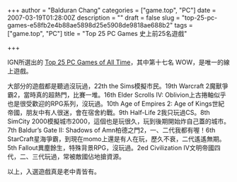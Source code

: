 +++
author = "Balduran Chang"
categories = ["game.top", "PC"]
date = 2007-03-19T01:28:00Z
description = ""
draft = false
slug = "top-25-pc-games-e58fb2e4b88ae5898d25e5908de9818ae688b2"
tags = ["game.top", "PC"]
title = "Top 25 PC Games 史上前25名遊戲"

+++


IGN所選出的 [Top 25 PC Games of All Time](http://pc.ign.com/articles/772/772285p1.html "IGN: Top 25 PC Games of All Time")，其中第十七名 WOW，是唯一的線上遊戲。

大部分的遊戲都是聽過沒玩過，22th the Sims模擬市民。19th Warcraft 2魔獸爭霸2，當時真的超熱門，比賽一堆。16th Elder Scrolls IV: Oblivion上古捲軸似乎也是很受歡迎的RPG系列，沒玩過。10th Age of Empires 2: Age of Kings世紀帝國，朋友中有人很迷，會在宿舍約戰。9th Half-Life 2我只玩過CS。8th SimCity 2000模擬城市2000，這個也是玩很久，玩到後期開始炸自己蓋的城市。7th Baldur’s Gate II: Shadows of Amn柏德之門2，一、二代我都有喔！6th StarCraft星海爭霸，到現在momo上還是有人在玩，歷久不衰，二代遙遙無期。5th Fallout異塵餘生，特殊背景RPG，沒玩過。2ed Civilization IV文明帝國四代，二、三代玩過，常被敵國佔地搶資源。

以上，入選遊戲真是老中青皆有。

